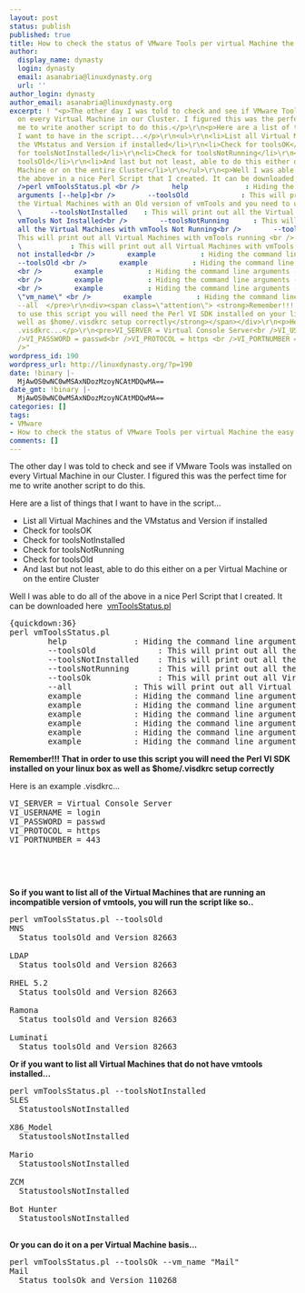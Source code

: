 ```yaml
---
layout: post
status: publish
published: true
title: How to check the status of VMware Tools per virtual Machine the easy way.
author:
  display_name: dynasty
  login: dynasty
  email: asanabria@linuxdynasty.org
  url: ''
author_login: dynasty
author_email: asanabria@linuxdynasty.org
excerpt: ! "<p>The other day I was told to check and see if VMware Tools was installed
  on every Virtual Machine in our Cluster. I figured this was the perfect time for
  me to write another script to do this.</p>\r\n<p>Here are a list of things that
  I want to have in the script...</p>\r\n<ul>\r\n<li>List all Virtual Machines and
  the VMstatus and Version if installed</li>\r\n<li>Check for toolsOK</li>\r\n<li>Check
  for toolsNotInstalled</li>\r\n<li>Check for toolsNotRunning</li>\r\n<li>Check for
  toolsOld</li>\r\n<li>And last but not least, able to do this either on a per Virtual
  Machine or on the entire Cluster</li>\r\n</ul>\r\n<p>Well I was able to do all of
  the above in a nice Perl Script that I created. It can be downloaded here  <a href=\"View-details/VMware-Perl/36-vmTools-Status-Perl-Script.html\">vmToolsStatus.pl</a></p>\r\n<pre>{quickdown:36}<br
  />perl vmToolsStatus.pl <br />        help              : Hiding the command line
  arguments [--help]<br />        --toolsOld             : This will print out all
  the Virtual Machines with an Old version of vmTools and you need to upgrade<br />
  \       --toolsNotInstalled    : This will print out all the Virtual Machines with
  vmTools Not Installed<br />        --toolsNotRunning      : This will print out
  all the Virtual Machines with vmTools Not Running<br />        --toolsOk              :
  This will print out all Virtual Machines with vmTools running <br />        --all
  \            : This will print out all Virtual Machines with vmTools installed or
  not installed<br />        example           : Hiding the command line arguments
  --toolsOld <br />        example           : Hiding the command line arguments --toolsOk
  <br />        example           : Hiding the command line arguments --toolsNotInstalled
  <br />        example           : Hiding the command line arguments --toolsRunning
  <br />        example           : Hiding the command line arguments --all --vm_name
  \"vm_name\" <br />        example           : Hiding the command line arguments
  --all  </pre>\r\n<div><span class=\"attention\"> <strong>Remember!!! That in order
  to use this script you will need the Perl VI SDK installed on your linux box as
  well as $home/.visdkrc setup correctly</strong></span></div>\r\n<p>Here is an example
  .visdkrc...</p>\r\n<pre>VI_SERVER = Virtual Console Server<br />VI_USERNAME = login<br
  />VI_PASSWORD = passwd<br />VI_PROTOCOL = https <br />VI_PORTNUMBER = 443<br /></pre>\r\n<p> </p>\r\n<br
  />"
wordpress_id: 190
wordpress_url: http://linuxdynasty.org/?p=190
date: !binary |-
  MjAwOS0wNC0wMSAxNDozMzoyNCAtMDQwMA==
date_gmt: !binary |-
  MjAwOS0wNC0wMSAxNDozMzoyNCAtMDQwMA==
categories: []
tags:
- VMware
- How to check the status of VMware Tools per virtual Machine the easy way.
comments: []
---
```

<p>The other day I was told to check and see if VMware Tools was installed on every Virtual Machine in our Cluster. I figured this was the perfect time for me to write another script to do this.</p>
<p>Here are a list of things that I want to have in the script...</p>
<ul>
<li>List all Virtual Machines and the VMstatus and Version if installed</li>
<li>Check for toolsOK</li>
<li>Check for toolsNotInstalled</li>
<li>Check for toolsNotRunning</li>
<li>Check for toolsOld</li>
<li>And last but not least, able to do this either on a per Virtual Machine or on the entire Cluster</li>
</ul>
<p>Well I was able to do all of the above in a nice Perl Script that I created. It can be downloaded here  <a href="View-details/VMware-Perl/36-vmTools-Status-Perl-Script.html">vmToolsStatus.pl</a></p>
<pre>{quickdown:36}<br />perl vmToolsStatus.pl <br />        help              : Hiding the command line arguments [--help]<br />        --toolsOld             : This will print out all the Virtual Machines with an Old version of vmTools and you need to upgrade<br />        --toolsNotInstalled    : This will print out all the Virtual Machines with vmTools Not Installed<br />        --toolsNotRunning      : This will print out all the Virtual Machines with vmTools Not Running<br />        --toolsOk              : This will print out all Virtual Machines with vmTools running <br />        --all             : This will print out all Virtual Machines with vmTools installed or not installed<br />        example           : Hiding the command line arguments --toolsOld <br />        example           : Hiding the command line arguments --toolsOk <br />        example           : Hiding the command line arguments --toolsNotInstalled <br />        example           : Hiding the command line arguments --toolsRunning <br />        example           : Hiding the command line arguments --all --vm_name "vm_name" <br />        example           : Hiding the command line arguments --all  </pre>
<div><span class="attention"> <strong>Remember!!! That in order to use this script you will need the Perl VI SDK installed on your linux box as well as $home/.visdkrc setup correctly</strong></span></div>
<p>Here is an example .visdkrc...</p>
<pre>VI_SERVER = Virtual Console Server<br />VI_USERNAME = login<br />VI_PASSWORD = passwd<br />VI_PROTOCOL = https <br />VI_PORTNUMBER = 443<br /></pre>
<p> </p>
<p><a id="more"></a><a id="more-190"></a></p>
<p> </p>
<p><strong>So if you want to list all of the Virtual Machines that are running an incompatible version of vmtools, you will run the script like so..</strong></p>
<pre>perl vmToolsStatus.pl --toolsOld<br />MNS<br />  Status toolsOld and Version 82663<br /><br />LDAP<br />  Status toolsOld and Version 82663<br /><br />RHEL 5.2<br />  Status toolsOld and Version 82663<br /><br />Ramona<br />  Status toolsOld and Version 82663<br /><br />Luminati<br />  Status toolsOld and Version 82663 <br /></pre>
<p><strong>Or if you want to list all Virtual Machines that do not have vmtools installed...</strong></p>
<pre>perl vmToolsStatus.pl --toolsNotInstalled<br />SLES<br />  StatustoolsNotInstalled<br /><br />X86_Model<br />  StatustoolsNotInstalled<br /><br />Mario<br />  StatustoolsNotInstalled<br /><br />ZCM<br />  StatustoolsNotInstalled<br /><br />Bot Hunter<br />  StatustoolsNotInstalled<br /><br /></pre>
<p><strong>Or you can do it on a per Virtual Machine basis...</strong></p>
<pre>perl vmToolsStatus.pl --toolsOk --vm_name "Mail"<br />Mail<br />  Status toolsOk and Version 110268 <br /></pre>
<p> </p>
